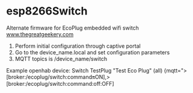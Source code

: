 # esp8266Switch
Alternate firmware for EcoPlug embedded wifi switch
www.thegreatgeekery.com

1) Perform initial configuration through captive portal
2) Go to the device_name.local and set configuration parameters
3) MQTT topics is /device_name/switch

Example openhab device:
Switch TestPlug "Test Eco Plug" (all) {mqtt=">[broker:/ecoplug/switch:command:on:ON],>[broker:/ecoplug/switch:command:off:OFF]
